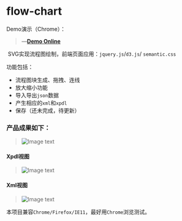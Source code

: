 # flow-chart  

  Demo演示（Chrome）：  
  > &mdash;[**Demo Online**](https://zhangyuanliang.github.io/flow-chart/flowchart.html)  
  
  SVG实现流程图绘制，前端页面应用：`jquery.js`/`d3.js`/ `semantic.css`
  
功能包括：  
- 流程图块生成、拖拽、连线  
- 放大缩小功能  
- 导入导出`json`数据  
- 产生相应的`xml`和`xpdl`  
- 保存（还未完成，待更新）  
### 产品成果如下：  
>![Image text](https://github.com/zhangyuanliang/flow-chart/blob/master/img/show.gif)     
#### Xpdl视图  
>![Image text](https://github.com/zhangyuanliang/flow-chart/blob/master/img/img_1.jpg)    
#### Xml视图
>![Image text](https://github.com/zhangyuanliang/flow-chart/blob/master/img/img_2.jpg) 

本项目兼容`Chrome/Firefox/IE11`，最好用`Chrome`浏览测试。
